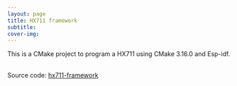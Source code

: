 ```yaml
---
layout: page
title: HX711 framework
subtitle: 
cover-img: 
---
```

<div style="text-align: justify ">
This is a CMake project to program a HX711 using CMake 3.16.0 and Esp-idf. <br><br>

Source code: <a href="https://github.com/danielTobon43/hx711-esp-idf-library">hx711-framework</a> 
</div>



